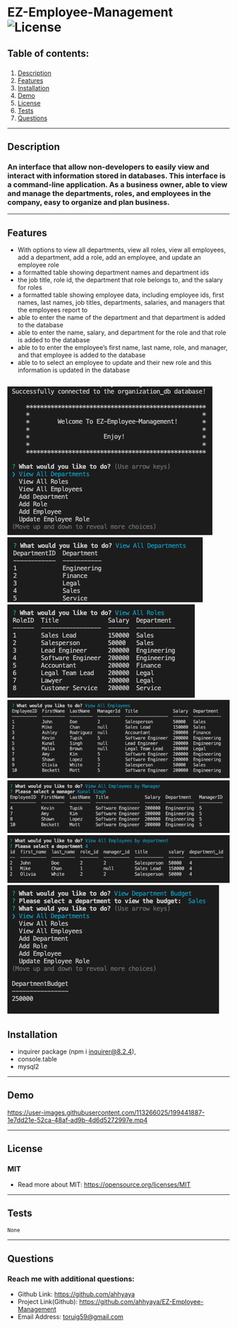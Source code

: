 # EZ-Employee-Management ![License](https://img.shields.io/badge/license-MIT-green)

  ## Table of contents:
  ### 
  1. [Description](#description)
  2. [Features](#features)
3. [Installation](#installation)
4. [Demo](#demo)
5. [License](#license)
6. [Tests](#tests)
7. [Questions](#questions)

  ---

  ## Description 
  ### An interface that allow non-developers to easily view and interact with information stored in databases. This interface is a command-line application. As a business owner, able to view and manage the departments, roles, and employees in the company, easy to organize and plan business.
  ---
  ## Features

   * With options to view all departments, view all roles, view all employees, add a            department, add a role, add an employee, and update an employee role
   * a formatted table showing department names and department ids
   * the job title, role id, the department that role belongs to, and the salary for roles
   * a formatted table showing employee data, including employee ids, first names, last names, job titles, departments, salaries, and managers that the employees report to
   * able to enter the name of the department and that department is added to the database
   * able to enter the name, salary, and department for the role and that role is added to the database
   * able to to enter the employee’s first name, last name, role, and manager, and that employee is added to the database
   * able to to select an employee to update and their new role and this information is updated in the database
   
   ![feature1](./db/1.png)
   ![feature1](./db/2.png)
   ![feature1](./db/3.png)
   ![feature1](./db/4.png)
   ![feature1](./db/5.png)
   ![feature1](./db/6.png)
   ![feature1](./db/7.png)
  ---
  ## Installation
   * inquirer package (npm i inquirer@8.2.4), 
   * console.table
   * mysql2

  ---

  ## Demo

  

https://user-images.githubusercontent.com/113266025/199441887-1e7dd21e-52ca-48af-ad9b-4d6d5272997e.mp4



  ---

  ## License
  ### MIT
  * Read more about MIT: https://opensource.org/licenses/MIT 

  ---

  ## Tests 
    None
  ---
  
  ## Questions
  ### Reach me with additional questions:
  * Github Link: https://github.com/ahhyaya
  * Project Link(Github): https://github.com/ahhyaya/EZ-Employee-Management
  * Email Address: toruig59@gmail.com
